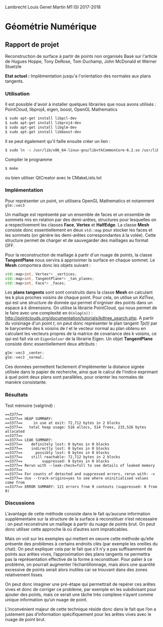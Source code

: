 Lambrecht Louis
Genet Martin
 M1 ISI 2017-2018
 
# Géométrie Numérique

## Rapport de projet

Reconstruction de surface à partir de points non organisés
Basé sur l'article de Hugues Hoppe, Tony DeRose, Tom Duchamp, John McDonald et Werner Stuetzle

**Etat actuel :** Implémentation jusqu'a l'orientation des normales aux plans tangents.

### Utilisation

Il est possible d'avoir à installer quelques librairies que nous avons utilisés :
PointCloud, libproj4, eigen, boost, OpenGL Mathematics
```sh
$ sudo apt-get install libpcl-dev
$ sudo apt-get install libproj4-dev
$ sudo apt-get install libglm-dev
$ sudo apt-get install libboost-dev
```

Il se peut également qu'il faille ensuite créer un lien :
```sh
$ sudo ln -s /usr/lib/x86_64-linux-gnu/libvtkCommonCore-6.2.so /usr/lib/libvtkproj4.so
```

Compiler le programme
```sh
$ make
```

ou bien utiliser QtCreator avec le CMakeLists.txt

### Implémentation

Pour représenter un point, on utilisera OpenGL Mathematics et notamment ```glm::vec3```

Un maillage est représenté par un ensemble de faces et un ensemble de sommets mis en relation par des demi-arêtes, structures pour lesquelles on a respectivement les classes **Face**, **Vertex** et **HalfEdge**. La classe **Mesh** consiste donc essentiellement en deux ``` std::map ``` pour stocker les faces et les sommets (on génère les demi-arêtes correspondantes à la volée). Cette structure permet de charger et de sauvegarder des maillages au format OFF.

Pour la reconstruction de maillage à partir d'un nuage de points, la classe  **TangentPlane** nous servira à approximer la surface en chaque sommet. Le **Mesh** comportera donc les objets suivant : 
```cpp
std::map<int, Vertex*> _vertices;
std::map<int, TangentPlane*> _tan_planes;
std::map<int, Face*> _faces;
``` 
Les **plans tangents** sont sont construits dans la classe **Mesh** en calculant les k plus proches voisins de chaque point. Pour cela, on utilise un *KdTree*, qui est une structure de donnée qui permet d'orgniser des points dans un espace à *k* dimensions. On utilise la librairie PointCloud, qui nous permet de le faire avec une complexité en ```O(nlog(n))``` : http://pointclouds.org/documentation/tutorials/kdtree_search.php. A partir du voisinage d'un point *t*, on peut donc représenter le plan tangent *Tp(t)* par le barycentre des k voisins de *t* et le vecteur normal au plan obtenu en calculant les vecteurs propres de la matrice de covariance des k voisins, ce qui est fait via un ```EigenSolver``` de la librairie Eigen. Un objet **TangentPlane** consiste donc essentiellement deux attributs :
```cpp
glm::vec3 _center;
glm::vec3 _normal;
``` 

Ces données permettent facilement d'implémenter la distance signée utilisée dans le papier de recherche, ainsi que le calcul de l'indice exprimant à quel point deux plans sont parallèles, pour orienter les normales de manière consistante.

### Résultats

Test mémoire (valgrind) :
```
==3377== 
==3377== HEAP SUMMARY:
==3377==     in use at exit: 72,712 bytes in 2 blocks
==3377==   total heap usage: 516 allocs, 514 frees, 215,526 bytes allocated
==3377== 
==3377== LEAK SUMMARY:
==3377==    definitely lost: 0 bytes in 0 blocks
==3377==    indirectly lost: 0 bytes in 0 blocks
==3377==      possibly lost: 0 bytes in 0 blocks
==3377==    still reachable: 72,712 bytes in 2 blocks
==3377==         suppressed: 0 bytes in 0 blocks
==3377== Rerun with --leak-check=full to see details of leaked memory
==3377== 
==3377== For counts of detected and suppressed errors, rerun with: -v
==3377== Use --track-origins=yes to see where uninitialised values come from
==3377== ERROR SUMMARY: 121 errors from 9 contexts (suppressed: 0 from 0)
```

### Discussions

L’avantage de cette méthode consiste dans le fait qu’aucune information supplémentaire sur la structure de la surface à reconstituer n’est nécessaire : on peut reconstruire un maillage à partir du nuage de points brut. On peut donc utiliser cette approche là où d’autres sont impraticables.

Mais on voit sur les exemples qui mettent en oeuvre cette méthode qu’elle présente des problèmes à certains endroits clés (par exemple les oreilles du chat). On peut expliquer cela par le fait que s’il n’y a pas suffisamment de points aux arêtes vives, l’approximation des plans tangents ne permettra pas la représentation effective de la forme à reconstituer. Pour palier à ce problème, on pourrait augmenter l’échantillonnage, mais alors une quantité excessive de points serait alors inutiles car se trouvant dans des zones relativement lisses. 

On peut donc imaginer une pré-étape qui permettrait de repérer ces arêtes vives et donc de corriger ce problème, par exemple en les subdivisant pour ajouter des points, mais ce serait une tâche très complexe n’ayant comme unique information qu’un nuage de point.

L’inconvénient majeur de cette technique réside donc dans le fait que l’on a justement pas d’information spécifiquement pour les arêtes vives avec le nuage de point brut. 
